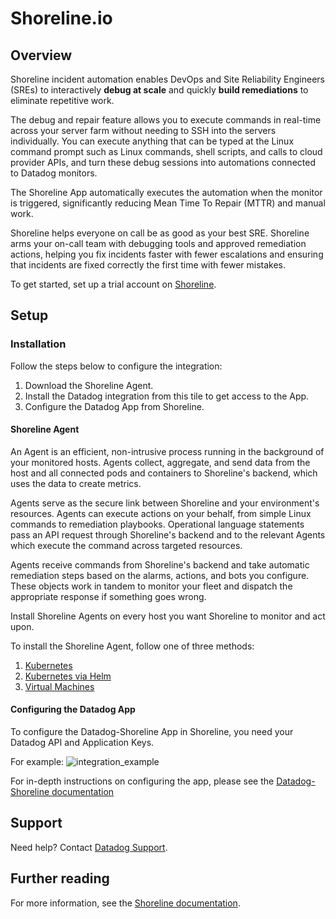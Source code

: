# Shoreline.io

## Overview

Shoreline incident automation enables DevOps and Site Reliability Engineers (SREs) to interactively **debug at scale** and quickly **build remediations** to eliminate repetitive work.

The debug and repair feature allows you to execute commands in real-time across your server farm without needing to SSH into the servers individually. You can execute anything that can be typed at the Linux command prompt such as Linux commands, shell scripts, and calls to cloud provider APIs, and turn these debug sessions into automations connected to Datadog monitors. 

The Shoreline App automatically executes the automation when the monitor is triggered, significantly reducing Mean Time To Repair (MTTR) and manual work.

Shoreline helps everyone on call be as good as your best SRE. Shoreline arms your on-call team with debugging tools and approved remediation actions, helping you fix incidents faster with fewer escalations and ensuring that incidents are fixed correctly the first time with fewer mistakes.

To get started, set up a trial account on [Shoreline][3].
## Setup

### Installation

Follow the steps below to configure the integration:

1. Download the Shoreline Agent.
2. Install the Datadog integration from this tile to get access to the App.
2. Configure the Datadog App from Shoreline. 


#### Shoreline Agent

An Agent is an efficient, non-intrusive process running in the background of your monitored hosts. Agents collect, aggregate, and send data from the host and all connected pods and containers to Shoreline's backend, which uses the data to create metrics.

Agents serve as the secure link between Shoreline and your environment's resources. Agents can execute actions on your behalf, from simple Linux commands to remediation playbooks. Operational language statements pass an API request through Shoreline's backend and to the relevant Agents which execute the command across targeted resources.

Agents receive commands from Shoreline's backend and take automatic remediation steps based on the alarms, actions, and bots you configure. These objects work in tandem to monitor your fleet and dispatch the appropriate response if something goes wrong.

Install Shoreline Agents on every host you want Shoreline to monitor and act upon. 

To install the Shoreline Agent, follow one of three methods:

1. [Kubernetes][5]
2. [Kubernetes via Helm][6]
3. [Virtual Machines][7]


#### Configuring the Datadog App

To configure the Datadog-Shoreline App in Shoreline, you need your Datadog API and Application Keys. 

For example:
![integration_example](https://raw.githubusercontent.com/DataDog/integrations-extras/master/shoreline/images/integrate_shoreline_and_datadog.png)

For in-depth instructions on configuring the app, please see the [Datadog-Shoreline documentation][4]


## Support

Need help? Contact [Datadog Support][2].

## Further reading

For more information, see the [Shoreline documentation][9].

[1]: https://raw.githubusercontent.com/DataDog/integrations-extras/master/shoreline/images/integrate_shoreline_and_datadog.png
[2]: https://docs.datadoghq.com/help/
[3]: https://shoreline.io/datadog?source=DatadogIntTile
[4]: https://docs.shoreline.io/integrations/datadog
[5]: https://docs.shoreline.io/installation/kubernetes
[6]: https://docs.shoreline.io/installation/kubernetes#install-with-helm
[7]: https://docs.shoreline.io/installation/virtual-machines
[8]: https://raw.githubusercontent.com/DataDog/integrations-extras/master/shoreline/images/link_icon.svg
[9]: https://docs.shoreline.io/
[10]: /account/settings#integrations/shoreline
